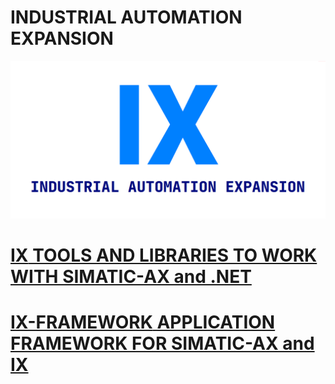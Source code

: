 # INDUSTRIAL AUTOMATION EXPANSION

![](_media/banner_gh.png)

# [**IX** TOOLS AND LIBRARIES TO WORK WITH SIMATIC-AX and .NET](https://docs.ix.ixcite.tech)


# [**IX-FRAMEWORK** APPLICATION FRAMEWORK FOR SIMATIC-AX and IX](https://docs.ixf.ixcite.tech)



